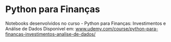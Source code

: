 # Python para Finanças
Notebooks desenvolvidos no curso - Python para Finanças: Investimentos e Análise de Dados
Disponivel em: www.udemy.com/course/python-para-financas-investimentos-analise-de-dados/
